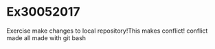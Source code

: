 # Ex30052017
Exercise
make changes to local repository!This makes conflict!
conflict made
all made with git bash

